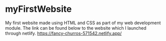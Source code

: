 # myFirstWebsite
My first website made using HTML and CSS as part of my web development module.
The link can be found below to the website which I launched through netlify.
https://fancy-churros-571542.netlify.app/
